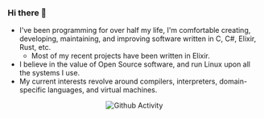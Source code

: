 ### Hi there 👋

* I've been programming for over half my life, I'm comfortable creating, developing, maintaining, and improving software written in C, C#, Elixir, Rust, etc.
  * Most of my recent projects have been written in Elixir.
* I believe in the value of Open Source software, and run Linux upon all the systems I use.
* My current interests revolve around compilers, interpreters, domain-specific languages, and virtual machines.

<div align="center">
  <img src="https://github-readme-stats.vercel.app/api?username=lucazulian&show_icons=true" alt="Github Activity">
</div>
